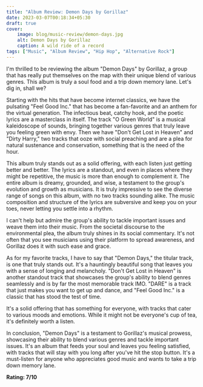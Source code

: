 ```yaml
---
title: "Album Review: Demon Days by Gorillaz"
date: 2023-03-07T00:18:34+05:30
draft: true
cover: 
    image: blog/music-review/demon-days.jpg
    alt: Demon Days by Gorillaz
    caption: A wild ride of a record
tags: ["Music", "Album Review", "Hip Hop", "Alternative Rock"]
---
```



I'm thrilled to be reviewing the album "Demon Days" by Gorillaz, a group that has really put themselves on the map with their unique blend of various genres. This album is truly a soul food and a trip down memory lane. Let's dig in, shall we?

Starting with the hits that have become internet classics, we have the pulsating "Feel Good Inc." that has become a fan-favorite and an anthem for the virtual generation. The infectious beat, catchy hook, and the poetic lyrics are a masterclass in itself. The track "O Green World" is a musical kaleidoscope of sounds, bringing together various genres that truly leave you feeling green with envy. Then we have "Don't Get Lost in Heaven" and "Dirty Harry," two tracks that ooze with social preaching and are a plea for natural sustenance and conservation, something that is the need of the hour.

This album truly stands out as a solid offering, with each listen just getting better and better. The lyrics are a standout, and even in places where they might be repetitive, the music is more than enough to complement it. The entire album is dreamy, grounded, and wise, a testament to the group's evolution and growth as musicians. It is truly impressive to see the diverse range of songs on this album, with no two tracks sounding alike. The music composition and structure of the lyrics are subversive and keep you on your toes, never letting you settle into a rhythm.

I can't help but admire the group's ability to tackle important issues and weave them into their music. From the societal discourse to the environmental plea, the album truly shines in its social commentary. It's not often that you see musicians using their platform to spread awareness, and Gorillaz does it with such ease and grace.

As for my favorite tracks, I have to say that "Demon Days," the titular track, is one that truly stands out. It's a hauntingly beautiful song that leaves you with a sense of longing and melancholy. "Don't Get Lost in Heaven" is another standout track that showcases the group's ability to blend genres seamlessly and is by far the most memorable track IMO. "DARE" is a track that just makes you want to get up and dance, and "Feel Good Inc." is a classic that has stood the test of time.

It's a solid offering that has something for everyone, with tracks that cater to various moods and emotions. While it might not be everyone's cup of tea, it's definitely worth a listen.

In conclusion, "Demon Days" is a testament to Gorillaz's musical prowess, showcasing their ability to blend various genres and tackle important issues. It's an album that feeds your soul and leaves you feeling satisfied, with tracks that will stay with you long after you've hit the stop button. It's a must-listen for anyone who appreciates good music and wants to take a trip down memory lane.

**Rating: 7/10**